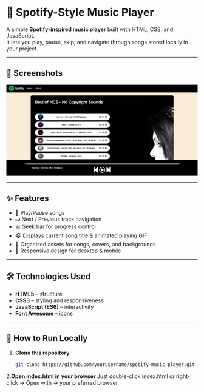 # 🎵 Spotify-Style Music Player

A simple **Spotify-inspired music player** built with HTML, CSS, and JavaScript.  
It lets you play, pause, skip, and navigate through songs stored locally in your project.

---

## 📸 Screenshots

![App Screenshot](assets/AppScreenshot.png)  


---

## ✨ Features

- 🎼 Play/Pause songs
- ⏭ Next / Previous track navigation
- 📊 Seek bar for progress control
- 🎧 Displays current song title & animated playing GIF
- 📂 Organized assets for songs, covers, and backgrounds
- 📱 Responsive design for desktop & mobile

---

## 🛠️ Technologies Used

- **HTML5** – structure
- **CSS3** – styling and responsiveness
- **JavaScript (ES6)** – interactivity
- **Font Awesome** – icons

---

## 🚀 How to Run Locally

1. **Clone this repository**  
   ```bash
   git clone https://github.com/yourusername/spotify-music-player.git

2.**Open index.html in your browser**
   Just double-click index.html or right-click → Open with → your preferred browser   
